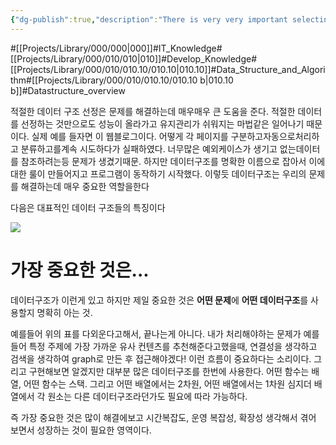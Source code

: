 ```yaml
---
{"dg-publish":true,"description":"There is very very important selecting proper datastructure for solving problem. So this page some famous basic Datastructures and think about how to choose it.","permalink":"/projects/library/000/010/010-10/010-10-b/","dgPassFrontmatter":true,"noteIcon":"0","created":"2024-07-08T18:33:35.376+09:00","updated":"2024-07-09T15:21:40.832+09:00"}
---
```


#[[Projects/Library/000/000\|000]]#IT_Knowledge#[[Projects/Library/000/010/010\|010]]#Develop_Knowledge#[[Projects/Library/000/010/010.10/010.10\|010.10]]#Data_Structure_and_Algorithm#[[Projects/Library/000/010/010.10/010.10 b\|010.10 b]]#Datastructure_overview


적절한 데이터 구조 선정은 문제를 해결하는데 매우매우 큰 도움을 준다. 적절한 데이터를 선정하는 것만으로도 성능이 올라가고 유지관리가 쉬워지는 마법같은 일어나기 때문이다.
실제 예를 들자면 이 웹블로그이다. 어떻게 각 페이지를 구분하고자동으로처리하고 분류하고를계속 시도하다가 실패하였다. 너무많은 예외케이스가 생기고 없는데이터를 참조하려는등 문제가 생겼기때문. 하지만  데이터구조를 명확한 이름으로 잡아서 이에대한 룰이 만들어지고 프로그램이 동작하기 시작했다. 이렇듯 데이터구조는 우리의 문제를 해결하는데 매우 중요한 역할을한다


다음은 대표적인 데이터 구조들의 특징이다


![](https://dotnettrickscloud.blob.core.windows.net/article/data%20structures/3720231123132517.webp)

# 가장 중요한 것은...

데이터구조가 이런게 있고 하지만 제일 중요한 것은 **어떤 문제**에 **어떤 데이터구조**를 사용할지 명확히 아는 것.

예를들어 위의 표를 다외운다고해서, 끝나는게 아니다. 내가 처리해야하는 문제가 예를들어 특정 주제에 가장 가까운 유사 컨텐츠를 추천해준다고했을때, 연결성을 생각하고 검색을 생각하여 graph로 만든 후 접근해야겠다! 이런 흐름이 중요하다는 소리이다.
그리고 구현해보면 알겠지만 대부분 많은 데이터구조를 한번에 사용한다. 어떤 함수는 배열, 어떤 함수는 스택. 그리고 어떤 배열에서는 2차원, 어떤 배열에서는 1차원 심지더 배열에서 각 원소는 다른 데이터구조라던가도 필요에 따라 가능하다. 

즉 가장 중요한 것은 많이 해결에보고 시간복잡도, 운영 복잡성, 확장성 생각해서 겪어 보면서 성장하는 것이 필요한 영역이다.
